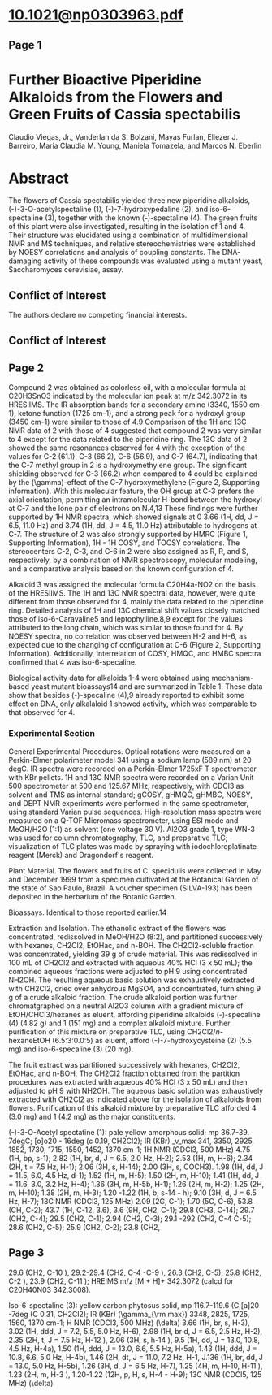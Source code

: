 # 10.1021@np0303963.pdf

## Page 1



# Further Bioactive Piperidine Alkaloids from the Flowers and Green Fruits of Cassia spectabilis

Claudio Viegas, Jr., Vanderlan da S. Bolzani, Mayas Furlan, Eliezer J. Barreiro, Maria Claudia M. Young, Maniela Tomazela, and Marcos N. Eberlin

# Abstract

The flowers of Cassia spectabilis yielded three new piperidine alkaloids, (-)-3-O-acetylspectaline (1), (-)-7-hydroxypedaline (2), and iso-6-spectaline (3), together with the known (-)-spectaline (4). The green fruits of this plant were also investigated, resulting in the isolation of 1 and 4. Their structure was elucidated using a combination of multidimensional NMR and MS techniques, and relative stereochemistries were established by NOESY correlations and analysis of coupling constants. The DNA-damaging activity of these compounds was evaluated using a mutant yeast, Saccharomyces cerevisiae, assay.

## Conflict of Interest

The authors declare no competing financial interests.

## Conflict of Interest



## Page 2

Compound 2 was obtained as colorless oil, with a molecular formula at C20H3SnO3 indicated by the molecular ion peak at m/z 342.3072 in its HRESIIMS. The IR absorption bands for a secondary amine (3340, 1550 cm-1), ketone function (1725 cm-1), and a strong peak for a hydroxyl group (3450 cm-1) were similar to those of 4.9 Comparison of the 1H and 13C NMR data of 2 with those of 4 suggested that compound 2 was very similar to 4 except for the data related to the piperidine ring. The 13C data of 2 showed the same resonances observed for 4 with the exception of the values for C-2 (61.1), C-3 (66.2), C-6 (56.9), and C-7 (64.7), indicating that the C-7 methyl group in 2 is a hydroxymethylene group. The significant shielding observed for C-3 (66.2) when compared to 4 could be explained by the \(\gamma\)-effect of the C-7 hydroxymethylene (Figure 2, Supporting information). With this molecular feature, the OH group at C-3 prefers the axial orientation, permitting an intramolecular H-bond between the hydroxyl at C-7 and the lone pair of electrons on N.4,13 These findings were further supported by 1H NMR spectra, which showed signals at 0 3.66 (1H, dd, J = 6.5, 11.0 Hz) and 3.74 (1H, dd, J = 4.5, 11.0 Hz) attributable to hydrogens at C-7. The structure of 2 was also strongly supported by HMRC (Figure 1, Supporting Information), 1H - 1H COSY, and TOCSY correlations. The stereocenters C-2, C-3, and C-6 in 2 were also assigned as R, R, and S, respectively, by a combination of NMR spectroscopy, molecular modeling, and a comparative analysis based on the known configuration of 4.

Alkaloid 3 was assigned the molecular formula C20H4a-NO2 on the basis of the HRESIIMS. The 1H and 13C NMR spectral data, however, were quite different from those observed for 4, mainly the data related to the piperidine ring. Detailed analysis of 1H and 13C chemical shift values closely matched those of iso-6-Caravaline5 and leptophylline.8,9 except for the values attributed to the long chain, which was similar to those found for 4. By NOESY spectra, no correlation was observed between H-2 and H-6, as expected due to the changing of configuration at C-6 (Figure 2, Supporting Information). Additionally, interrelation of COSY, HMQC, and HMBC spectra confirmed that 4 was iso-6-specaline.

Biological activity data for alkaloids 1-4 were obtained using mechanism-based yeast mutant bioassays14 and are summarized in Table 1. These data show that besides (-)-specaline (4),9 already reported to exhibit some effect on DNA, only alkalaloid 1 showed activity, which was comparable to that observed for 4.

### Experimental Section

General Experimental Procedures. Optical rotations were measured on a Perkin-Elmer polarimeter model 341 using a sodium lamp (589 nm) at 20 degC. IR spectra were recorded on a Perkin-Elmer 1725xF T spectrometer with KBr pellets. 1H and 13C NMR spectra were recorded on a Varian Unit 500 spectrometer at 500 and 125.67 MHz, respectively, with CDCl3 as solvent and TMS as internal standard; gCOSY, gHMQC, gHMBC, NOESY, and DEPT NMR experiments were performed in the same spectrometer, using standard Varian pulse sequences. High-resolution mass spectra were measured on a Q-TOF Micromass spectrometer, using ESI mode and MeOH/H2O (1:1) as solvent (one voltage 30 V). Al2O3 grade 1, type WN-3 was used for column chromatography, TLC, and preparative TLC; visualization of TLC plates was made by spraying with iodochloroplatinate reagent (Merck) and Dragondorf's reagent.

Plant Material. The flowers and fruits of C. specidulis were collected in May and December 1999 from a specimen cultivated at the Botanical Garden of the state of Sao Paulo, Brazil. A voucher specimen (SILVA-193) has been deposited in the herbarium of the Botanic Garden.

Bioassays. Identical to those reported earlier.14

Extraction and Isolation. The ethanolic extract of the flowers was concentrated, redissolved in MeOH/H2O (8:2), and partitioned successively with hexanes, CH2Cl2, EtOHac, and n-BOH. The CH2Cl2-soluble fraction was concentrated, yielding 39 g of crude material. This was redissolved in 100 mL of CH2Cl2 and extracted with aqueous 40% HCl (3 x 50 mL); the combined aqueous fractions were adjusted to pH 9 using concentrated NH2OH. The resulting aqueous basic solution was exhaustively extracted with CH2Cl2, dried over anhydrous MgSO4, and concentrated, furnishing 9 g of a crude alkaloid fraction. The crude alkaloid portion was further chromatgraphed on a neutral Al2O3 column with a gradient mixture of EtOH/CHCl3/hexanes as eluent, affording piperidine alkaloids (-)-specaline (4) (4.82 g) and 1 (151 mg) and a complex alkaloid mixture. Further purification of this mixture on preparative TLC, using CH2Cl2/_n_-hexaneEtOH (6.5:3:0.0:5) as eluent, afford (-)-7-hydroxycysteine (2) (5.5 mg) and iso-6-specaline (3) (20 mg).

The fruit extract was partitioned successively with hexanes, CH2Cl2, EtOHac, and n-BOH. The CH2Cl2 fraction obtained from the partition procedures was extracted with aqueous 40% HCl (3 x 50 mL) and then adjusted to pH 9 with NH2OH. The aqueous basic solution was exhaustively extracted with CH2Cl2 as indicated above for the isolation of alkaloids from flowers. Purification of this alkaloid mixture by preparative TLC afforded 4 (3.0 mg) and 1 (4.2 mg) as the major constituents.

(-)-3-O-Acetyl spectatine (1): pale yellow amorphous solid; mp 36.7-39. 7degC; [o]o20 - 16deg (c 0.19, CH2Cl2); IR (KBr) _v_max 341, 3350, 2925, 1852, 1730, 1715, 1550, 1452, 1370 cm-1; 1H NMR (CDCl3, 500 MHz) 4.75 (1H, bp, s-1); 2.82 (1H, br, d, J = 6.5, 2.0 Hz, H-2); 2.53 (1H, m, H-6); 2.34 (2H, t = 7.5 Hz, H-1); 2.06 (3H, s, H-14); 2.00 (3H, s, COCH3). 1.98 (1H, dd, J = 11.5, 6.0, 4.5 Hz, d-1); 1.52 (1H, m, H-5); 1.50 (2H, m, H-10); 1.41 (1H, dd, J = 11.6, 3.0, 3.2 Hz, H-4); 1.36 (3H, m, H-5b, H-1); 1.26 (2H, m, H-2); 1.25 (2H, m, H-10); 1.38 (2H, m, H-3); 1.20 -1.22 (1H, b, s-14 - h); 9.10 (3H, d, J = 6.5 Hz, H-7); 13C NMR (CDCl3, 125 MHz) 2.09 (2G, C-1); 1.70 (5C, C-6), 53.8 (CH, C-2); 43.7 (1H, C-12, 3.6), 3.6 (9H, CH2, C-1); 29.8 (CH3, C-14); 29.7 (CH2, C-4); 29.5 (CH2, C-1); 2.94 (CH2, C-3); 29.1 -292 (CH2, C-4 C-5); 28.6 (CH2, C-5); 25.9 (CH2, C-2); 23.8 (CH2,

## Page 3

29.6 (CH2, C-10 ), 29.2-29.4 (CH2, C-4 -C-9 ), 26.3 (CH2, C-5), 25.8 (CH2, C-2 ), 23.9 (CH2, C-11 ); HREIMS m/z [M + H]+ 342.3072 (calcd for C20H40N03 342.3008).

Iso-6-spectaline (3): yellow carbon phytosus solid, mp 116.7-119.6 (C,[a]20 -7deg (C 0.31, CH2Cl2); IR (KBr) \(\gamma_{\rm max}\) 3348, 2825, 1725, 1560, 1370 cm-1; H NMR (CDCl3, 500 MHz) \(\delta\) 3.66 (1H, br, s, H-3), 3.02 (1H, ddd, J = 7.2, 5.5, 5.0 Hz, H-6), 2.98 (1H, br d, J = 6.5, 2.5 Hz, H-2), 2.35 (2H, t, J = 7.5 Hz, H-12 ), 2.06 (3H, s, h-14 ), 9.5 (1H, dd, J = 13.0, 10.8, 4.5 Hz, H-4a), 1.50 (1H, ddd, J = 13.0, 6.6, 5.5 Hz, H-5a), 1.43 (1H, ddd, J = 10.8, 6.6, 5.0 Hz, H-4b), 1.46 (2H, dt, J = 11.0, 7.2 Hz, H-1, J.136 (1H, br, dd, J = 13.0, 5.0 Hz, H-5b), 1.26 (3H, d, J = 6.5 Hz, H-7), 1.25 (4H, m, H-10, H-11 ), 1.23 (2H, m, H-3 ), 1.20-1.22 (12H, p, H, s, H-4 - H-9); 13C NMR (CDCl5, 125 MHz) \(\delta\)

